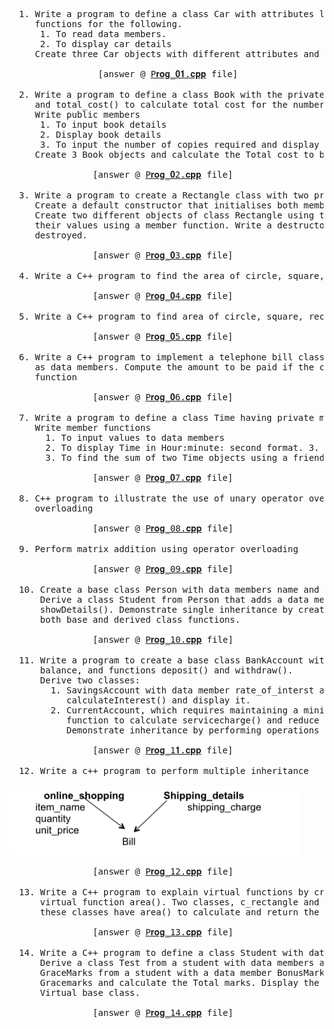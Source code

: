 
<pre>
  1. Write a program to define a class Car with attributes like brand, model, and year. Write member 
     functions for the following. 
      1. To read data members.
      2. To display car details 
     Create three Car objects with different attributes and display details of each one.
  
                 [answer @ <a href="https://github.com/sreedeep101/RoughRecord-cpp/blob/main/Prog_01.cpp">P𝐫𝐨𝐠_𝟎𝟏.𝐜𝐩𝐩</a> file]
  
  2. Write a program to define a class Book with the private members: BookID, BookName, BookPrice,
     and total_cost() to calculate total cost for the number of copies, where n is passed as an argument. 
     Write public members
      1. To input book details 
      2. Display book details 
      3. To input the number of copies required and display the Total cost to be paid.
     Create 3 Book objects and calculate the Total cost to be paid for each purchase.

                [answer @ <a href="https://github.com/sreedeep101/RoughRecord-cpp/blob/main/Prog_02.cpp">P𝐫𝐨𝐠_𝟎2.𝐜𝐩𝐩</a> file]
  
  3. Write a program to create a Rectangle class with two private data members: length and width. 
     Create a default constructor that initialises both members to 0 and a parameterized constructor. 
     Create two different objects of class Rectangle using these different types of constructors and display 
     their values using a member function. Write a destructor that prints a message when an object is 
     destroyed.

                [answer @ <a href="https://github.com/sreedeep101/RoughRecord-cpp/blob/main/Prog_03.cpp">P𝐫𝐨𝐠_𝟎3.𝐜𝐩𝐩</a> file]

  4. Write a C++ program to find the area of circle, square, rectangle and triangle using inline functions

                [answer @ <a href="https://github.com/sreedeep101/RoughRecord-cpp/blob/main/Prog_04.cpp">P𝐫𝐨𝐠_𝟎4.𝐜𝐩𝐩</a> file]

  5. Write a C++ program to find area of circle, square, rectangle and triangle using function overloading

                [answer @ <a href="https://github.com/sreedeep101/RoughRecord-cpp/blob/main/Prog_05.cpp">P𝐫𝐨𝐠_𝟎5.𝐜𝐩𝐩</a> file]

  6. Write a C++ program to implement a telephone bill class with Name, Address, Tel. No., No. of calls 
     as data members. Compute the amount to be paid if the charges per call is Rs. 2/-. using friend 
     function

                [answer @ <a href="https://github.com/sreedeep101/RoughRecord-cpp/blob/main/Prog_06.cpp">P𝐫𝐨𝐠_𝟎6.𝐜𝐩𝐩</a> file]

  7. Write a program to define a class Time having private members hours, minutes, and seconds. 
     Write member functions
       1. To input values to data members
       2. To display Time in Hour:minute: second format. 3.
       3. To find the sum of two Time objects using a friend function.

                [answer @ <a href="https://github.com/sreedeep101/RoughRecord-cpp/blob/main/Prog_07.cpp">P𝐫𝐨𝐠_𝟎7.𝐜𝐩𝐩</a> file]

  8. C++ program to illustrate the use of unary operator overloading, increment ++ operator
     overloading

                [answer @ <a href="https://github.com/sreedeep101/RoughRecord-cpp/blob/main/Prog_08.cpp">P𝐫𝐨𝐠_08.𝐜𝐩𝐩</a> file]
  
  9. Perform matrix addition using operator overloading

                [answer @ <a href="https://github.com/sreedeep101/RoughRecord-cpp/blob/main/Prog_09.cpp">P𝐫𝐨𝐠_09.𝐜𝐩𝐩</a> file]
  
  10. Create a base class Person with data members name and age, and a member function display().
      Derive a class Student from Person that adds a data member roll_number and a member function 
      showDetails(). Demonstrate single inheritance by creating an object of the Student class and calling
      both base and derived class functions.

                [answer @ <a href="https://github.com/sreedeep101/RoughRecord-cpp/blob/main/Prog_10.cpp">P𝐫𝐨𝐠_10.𝐜𝐩𝐩</a> file]
  
  11. Write a program to create a base class BankAccount with attributes like account_number and
      balance, and functions deposit() and withdraw().
      Derive two classes:
        1. SavingsAccount with data member rate_of_interst and an additional function
           calculateInterest() and display it.
        2. CurrentAccount, which requires maintaining a minimum balance and an additional
           function to calculate servicecharge() and reduce it from the balance, and display the details.
           Demonstrate inheritance by performing operations on objects of both derived classes.

                [answer @ <a href="https://github.com/sreedeep101/RoughRecord-cpp/blob/main/Prog_11.cpp">P𝐫𝐨𝐠_1𝟏.𝐜𝐩𝐩</a> file]
  
  12. Write a c++ program to perform multiple inheritance

<img src="./Screenshot from 2025-10-17 14-10-38.png" alt="question" />

                [answer @ <a href="https://github.com/sreedeep101/RoughRecord-cpp/blob/main/Prog_12.cpp">P𝐫𝐨𝐠_12.𝐜𝐩𝐩</a> file]
  
  13. Write a C++ program to explain virtual functions by creating a base class c_polygon, which has a
      virtual function area(). Two classes, c_rectangle and c_traingle, are derived from c_polygon, and
      these classes have area() to calculate and return the area of a rectangle and a triangle, respectively.

                [answer @ <a href="https://github.com/sreedeep101/RoughRecord-cpp/blob/main/Prog_13.cpp">P𝐫𝐨𝐠_13.𝐜𝐩𝐩</a> file]
  
  14. Write a C++ program to define a class Student with data members Name, Rollno, and Course.
      Derive a class Test from a student with data members as marks in 3 subjects. Derive a class
      GraceMarks from a student with a data member BonusMark. Derive a class result from both Test and
      Gracemarks and calculate the Total marks. Display the result with all the details. Use the concept of a
      Virtual base class.

                [answer @ <a href="https://github.com/sreedeep101/RoughRecord-cpp/blob/main/Prog_14.cpp">P𝐫𝐨𝐠_14.𝐜𝐩𝐩</a> file]
  
</pre>

